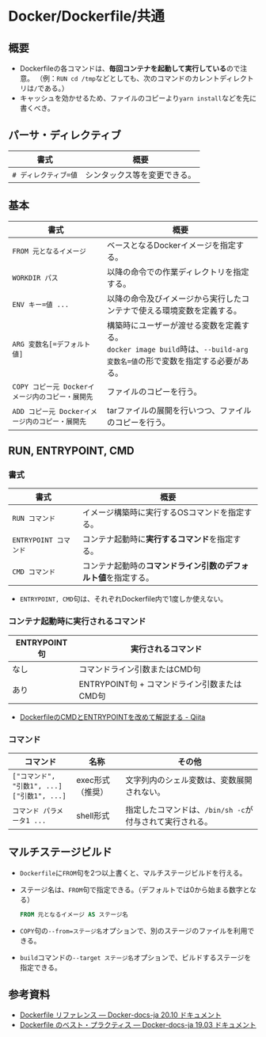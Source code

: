 # Docker/Dockerfile/共通

## 概要

- Dockerfileの各コマンドは、**毎回コンテナを起動して実行している**ので注意。
  （例：`RUN cd /tmp`などとしても、次のコマンドのカレントディレクトリは`/`である。）
- キャッシュを効かせるため、ファイルのコピーより`yarn install`などを先に書くべき。

## パーサ・ディレクティブ

| 書式                  | 概要                         |
| --------------------- | ---------------------------- |
| `# ディレクティブ=値` | シンタックス等を変更できる。 |

## 基本

| 書式                                             | 概要                                                         |
| ------------------------------------------------ | ------------------------------------------------------------ |
| `FROM 元となるイメージ`                          | ベースとなるDockerイメージを指定する。                       |
| `WORKDIR パス`                                   | 以降の命令での作業ディレクトリを指定する。                   |
| `ENV キー=値 ...`                                | 以降の命令及びイメージから実行したコンテナで使える環境変数を定義する。 |
| `ARG 変数名[=デフォルト値]`                      | 構築時にユーザーが渡せる変数を定義する。<br />`docker image build`時は、`--build-arg 変数名=値`の形で変数を指定する必要がある。 |
| `COPY コピー元 Dockerイメージ内のコピー・展開先` | ファイルのコピーを行う。                                     |
| `ADD コピー元 Dockerイメージ内のコピー・展開先`  | tarファイルの展開を行いつつ、ファイルのコピーを行う。        |

## RUN, ENTRYPOINT, CMD

### 書式

| 書式                  | 概要                                                         |
| --------------------- | ------------------------------------------------------------ |
| `RUN コマンド`        | イメージ構築時に実行するOSコマンドを指定する。               |
| `ENTRYPOINT コマンド` | コンテナ起動時に**実行するコマンド**を指定する。             |
| `CMD コマンド`        | コンテナ起動時の**コマンドライン引数のデフォルト値**を指定する。 |

- `ENTRYPOINT, CMD`句は、それぞれDockerfile内で1度しか使えない。

### コンテナ起動時に実行されるコマンド

| ENTRYPOINT句 | 実行されるコマンド                           |
| ------------ | -------------------------------------------- |
| なし         | コマンドライン引数またはCMD句                |
| あり         | ENTRYPOINT句 + コマンドライン引数またはCMD句 |

- [DockerfileのCMDとENTRYPOINTを改めて解説する - Qiita](https://qiita.com/uehaj/items/e6dd013e28593c26372d)

### コマンド

| コマンド                                           | 名称             | その他                                                   |
| -------------------------------------------------- | ---------------- | -------------------------------------------------------- |
| `["コマンド", "引数1", ...]`<br />`["引数1", ...]` | exec形式（推奨） | 文字列内のシェル変数は、変数展開されない。               |
| `コマンド パラメータ1 ...`                         | shell形式        | 指定したコマンドは、`/bin/sh -c`が付与されて実行される。 |

## マルチステージビルド

- `Dockerfile`に`FROM`句を2つ以上書くと、マルチステージビルドを行える。

- ステージ名は、`FROM`句で指定できる。（デフォルトでは0から始まる数字となる）

  ```dockerfile
  FROM 元となるイメージ AS ステージ名
  ```

- `COPY`句の`--from=ステージ名`オプションで、別のステージのファイルを利用できる。

- `build`コマンドの`--target ステージ名`オプションで、ビルドするステージを指定できる。

## 参考資料

- [Dockerfile リファレンス — Docker-docs-ja 20.10 ドキュメント](https://docs.docker.jp/engine/reference/builder.html)
- [Dockerfile のベスト・プラクティス — Docker-docs-ja 19.03 ドキュメント](https://docs.docker.jp/develop/develop-images/dockerfile_best-practices.html)
